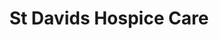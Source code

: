 ---
title: "St Davids Hospice Care"
url: /blackwood/st-davids-hospice-care-high-street/
shop: charity
---